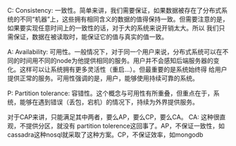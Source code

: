 C: Consistency:
一致性。简单来讲，我们需要保证，如果数据被存在了分布式系统的不同“机器”上，这些拥有相同含义的数据的值得保持一致。但需要注意的是，如果要实现任意时间上的一致性的话，对于大的系统来说开销太大。所以
我们只需保证，数据在被读取时，能保证它的值与真实的值一致。

A: Availability:
可用性。一般情况下，对于同一个用户来说，分布式系统可以在不同的时间用不同的node为他提供相同的服务。用户并不会感知后端服务器的变化。这样可以让系统拥有更多灵活性（重启...）。但最重要的是系统始终得
给用户提供正常的服务。可用性强调的是，用户，能够使用持续可靠的系统。

P: Partition tolerance:
容错性。这个概念与可用性有所重叠，但重点在于，系统，能够在遇到错误（丢包，宕机）的情况下，持续为外界提供服务。

对于CAP来讲，只能满足其中两者，要么AP，要么CP，要么CA。 CA: 这种很直观，不提供分区，就没有 partition tolerence这回事了。AP，不保证一致性，如cassadra这种nosql就采取了这种方案。CP，不保证效率，如mongodb
